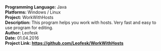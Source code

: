 <b>Programming Language:</b> Java <br>
<b>Platforms:</b> Windows / Linux <br>
<b>Project:</b> WorkWithHosts <br>
<b>Description:</b> This program helps you work with hosts. Very fast and easy to use program for editing. <br> 
<b>Author:</b> Leofesk <br>
<b>Date:</b> 01.04.2016 <br>
<b>Project Link: https://github.com/Leofesk/WorkWithHosts </b>
